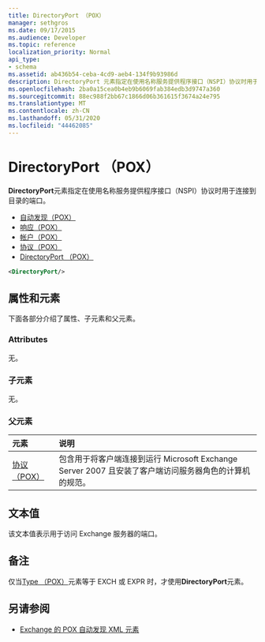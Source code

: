 ```yaml
---
title: DirectoryPort （POX）
manager: sethgros
ms.date: 09/17/2015
ms.audience: Developer
ms.topic: reference
localization_priority: Normal
api_type:
- schema
ms.assetid: ab436b54-ceba-4cd9-aeb4-134f9b93986d
description: DirectoryPort 元素指定在使用名称服务提供程序接口（NSPI）协议时用于连接到目录的端口。
ms.openlocfilehash: 2ba0a15cea0b4eb9b6069fab384edb3d9747a360
ms.sourcegitcommit: 88ec988f2bb67c1866d06b361615f3674a24e795
ms.translationtype: MT
ms.contentlocale: zh-CN
ms.lasthandoff: 05/31/2020
ms.locfileid: "44462085"
---
```

# <a name="directoryport-pox"></a>DirectoryPort （POX）

**DirectoryPort**元素指定在使用名称服务提供程序接口（NSPI）协议时用于连接到目录的端口。 
  
- [自动发现（POX）](autodiscover-pox.md) 
- [响应（POX）](response-pox.md)  
- [帐户（POX）](account-pox.md)  
- [协议（POX）](protocol-pox.md)  
- [DirectoryPort （POX）](directoryport-pox.md)
  
```xml
<DirectoryPort/>
```

## <a name="attributes-and-elements"></a>属性和元素

下面各部分介绍了属性、子元素和父元素。
  
### <a name="attributes"></a>Attributes

无。
  
### <a name="child-elements"></a>子元素

无。
  
### <a name="parent-elements"></a>父元素

|**元素**|**说明**|
|:-----|:-----|
|[协议（POX）](protocol-pox.md) <br/> |包含用于将客户端连接到运行 Microsoft Exchange Server 2007 且安装了客户端访问服务器角色的计算机的规范。  <br/> |
   
## <a name="text-value"></a>文本值

该文本值表示用于访问 Exchange 服务器的端口。
  
## <a name="remarks"></a>备注

仅当[Type （POX）](type-pox.md)元素等于 EXCH 或 EXPR 时，才使用**DirectoryPort**元素。 
  
## <a name="see-also"></a>另请参阅

- [Exchange 的 POX 自动发现 XML 元素](pox-autodiscover-xml-elements-for-exchange.md)

